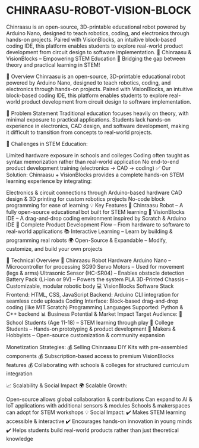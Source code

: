# CHINRAASU-ROBOT-VISION-BLOCK
Chinraasu is an open-source, 3D-printable educational robot powered by Arduino Nano, designed to teach robotics, coding, and electronics through hands-on projects. Paired with VisionBlocks, an intuitive block-based coding IDE, this platform enables students to explore real-world product development from circuit design to software implementation.
🚀 Chinraasu & VisionBlocks – Empowering STEM Education
🔬 Bridging the gap between theory and practical learning in STEM!

📝 Overview
Chinraasu is an open-source, 3D-printable educational robot powered by Arduino Nano, designed to teach robotics, coding, and electronics through hands-on projects. Paired with VisionBlocks, an intuitive block-based coding IDE, this platform enables students to explore real-world product development from circuit design to software implementation.

🎯 Problem Statement
Traditional education focuses heavily on theory, with minimal exposure to practical applications. Students lack hands-on experience in electronics, CAD design, and software development, making it difficult to transition from concepts to real-world projects.

🔴 Challenges in STEM Education:

Limited hardware exposure in schools and colleges
Coding often taught as syntax memorization rather than real-world application
No end-to-end product development training (electronics → CAD → coding)
✅ Our Solution: Chinraasu + VisionBlocks provides a complete hands-on STEM learning experience by integrating:

Electronics & circuit connections through Arduino-based hardware
CAD design & 3D printing for custom robotics projects
No-code block programming for ease of learning
💡 Key Features
🚀 Chinraasu Robot – A fully open-source educational bot built for STEM learning
🎨 VisionBlocks IDE – A drag-and-drop coding environment inspired by Scratch & Arduino IDE
🔗 Complete Product Development Flow – From hardware to software to real-world applications
📚 Interactive Learning – Learn by building & programming real robots
🌍 Open-Source & Expandable – Modify, customize, and build your own projects

🔧 Technical Overview
📌 Chinraasu Robot Hardware
Arduino Nano – Microcontroller for processing
SG90 Servo Motors – Used for movement (legs & arms)
Ultrasonic Sensor (HC-SR04) – Enables obstacle detection
Battery Pack (Li-ion or 9V) – Powers the system
PLA 3D-Printed Chassis – Customizable, modular robotic body
💻 VisionBlocks Software Stack
Frontend: HTML, CSS, JavaScript
Backend: Arduino CLI integration for seamless code uploads
Coding Interface: Block-based drag-and-drop coding (like MIT Scratch)
Programming Languages Supported: Python & C++ backend
📊 Business Potential & Market Impact
Target Audience:
🎯 School Students (Age 11-18) – STEM learning through play
🎯 College Students – Hands-on prototyping & product development
🎯 Makers & Hobbyists – Open-source customization & community expansion

Monetization Strategies:
💰 Selling Chinraasu DIY Kits with pre-assembled components
💰 Subscription-based access to premium VisionBlocks features
💰 Collaborating with schools & colleges for structured curriculum integration

📈 Scalability & Social Impact
🌍 Scalable Growth:

Open-source allows global collaboration & contributions
Can expand to AI & IoT applications with additional sensors & modules
Schools & makerspaces can adopt for STEM workshops
💡 Social Impact:
✔️ Makes STEM learning accessible & interactive
✔️ Encourages hands-on innovation in young minds
✔️ Helps students build real-world products rather than just theoretical knowledge
